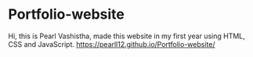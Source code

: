 # Portfolio-website
Hi, this is Pearl Vashistha, made this website in my first year using HTML, CSS and JavaScript. 
https://pearll12.github.io/Portfolio-website/
